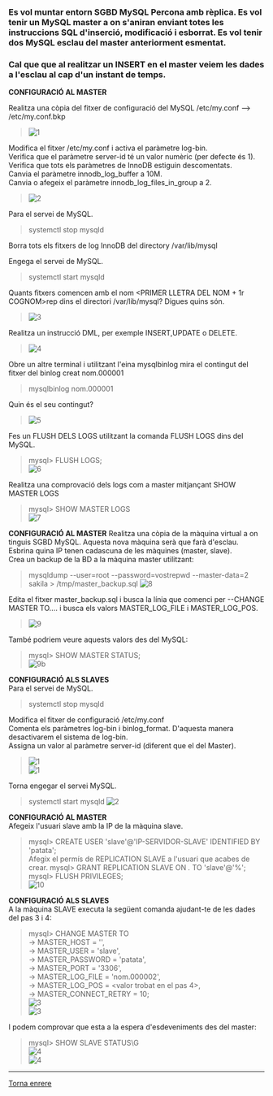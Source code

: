 ### Es vol muntar entorn SGBD MySQL Percona amb rèplica. Es vol tenir un MySQL master a on s'aniran enviant totes les instruccions SQL d'inserció, modificació i esborrat. Es vol tenir dos MySQL  esclau del master anteriorment esmentat.  
### Cal que que al realitzar un INSERT en el master veiem les dades a l'esclau al cap d'un instant de temps.  

__CONFIGURACIÓ AL MASTER__

Realitza una còpia del fitxer de configuració del MySQL /etc/my.conf --> /etc/my.conf.bkp  
>  ![1](https://raw.githubusercontent.com/Josep88/MP10UF2-A5/master/img/exercici1/master/Captura1.PNG)  
  
Modifica el fitxer /etc/my.conf i activa el paràmetre log-bin.   
Verifica que el paràmetre server-id té un valor numèric (per defecte és 1).  
Verifica que tots els paràmetres de InnoDB estiguin descomentats.  
Canvia el paràmetre innodb_log_buffer a 10M.  
Canvia o afegeix el paràmetre innodb_log_files_in_group a 2.  
>  ![2](https://raw.githubusercontent.com/Josep88/MP10UF2-A5/master/img/exercici1/master/Captura2.PNG)  
  
Para el servei de MySQL.  
> systemctl stop mysqld  
  
Borra tots els fitxers de log InnoDB del directory /var/lib/mysql  
  
Engega el servei de MySQL.  
> systemctl start mysqld  
  
Quants fitxers comencen amb el nom <PRIMER LLETRA DEL NOM + 1r COGNOM>rep dins el directori /var/lib/mysql? Digues quins són.  
>  ![3](https://raw.githubusercontent.com/Josep88/MP10UF2-A5/master/img/exercici1/master/Captura3.PNG)  
  
Realitza un instrucció DML, per exemple INSERT,UPDATE o DELETE.  
>  ![4](https://raw.githubusercontent.com/Josep88/MP10UF2-A5/master/img/exercici1/master/Captura4.PNG)  
  
Obre un altre terminal i utilitzant l'eina mysqlbinlog mira el contingut del fitxer del binlog creat nom.000001  
> mysqlbinlog nom.000001  
  
Quin és el seu contingut?  
>  ![5](https://raw.githubusercontent.com/Josep88/MP10UF2-A5/master/img/exercici1/master/Captura5.PNG)  

Fes un FLUSH DELS LOGS utilitzant la comanda FLUSH LOGS dins del MySQL.  
> mysql> FLUSH LOGS;  
>  ![6](https://raw.githubusercontent.com/Josep88/MP10UF2-A5/master/img/exercici1/master/Captura6.PNG)  

Realitza una comprovació dels logs com a master mitjançant SHOW MASTER LOGS  
> mysql> SHOW MASTER LOGS  
>  ![7](https://raw.githubusercontent.com/Josep88/MP10UF2-A5/master/img/exercici1/master/Captura7.PNG)  

__CONFIGURACIÓ AL MASTER__
Realitza una còpia de la màquina virtual a on tinguis SGBD MySQL. Aquesta nova màquina serà que farà d'esclau.  
Esbrina quina IP tenen cadascuna de les màquines (master, slave).  
Crea un backup de la BD a la màquina master utilitzant:  
> mysqldump --user=root --password=vostrepwd --master-data=2 sakila > /tmp/master_backup.sql
>  ![8](https://raw.githubusercontent.com/Josep88/MP10UF2-A5/master/img/exercici1/master/Captura8.PNG)  

Edita el fitxer master_backup.sql i busca la línia que comenci per --CHANGE MASTER TO.... i busca els valors MASTER_LOG_FILE i MASTER_LOG_POS.
>  ![9](https://raw.githubusercontent.com/Josep88/MP10UF2-A5/master/img/exercici1/master/Captura9.PNG)  
  
També podriem veure aquests valors des del MySQL:
> mysql> SHOW MASTER STATUS;  
>  ![9b](https://raw.githubusercontent.com/Josep88/MP10UF2-A5/master/img/exercici1/master/Captura9b.PNG)  

__CONFIGURACIÓ ALS SLAVES__  
Para el servei de MySQL.  
> systemctl stop mysqld  
  
Modifica el fitxer de configuració /etc/my.conf  
Comenta els paràmetres log-bin i binlog_format. D'aquesta manera desactivarem el sistema de log-bin.  
Assigna un valor al paràmetre  server-id (diferent que el del Master).  
>  ![1](https://raw.githubusercontent.com/Josep88/MP10UF2-A5/master/img/exercici1/slave1/Captura1.PNG)  
>  ![1](https://raw.githubusercontent.com/Josep88/MP10UF2-A5/master/img/exercici1/slave2/Captura1.JPG)  

Torna engegar el servei MySQL.
> systemctl start mysqld
>  ![2](https://raw.githubusercontent.com/Josep88/MP10UF2-A5/master/img/exercici1/slave1/Captura2.PNG)  

__CONFIGURACIÓ AL MASTER__  
Afegeix l'usuari slave amb la IP de la màquina slave.  
> mysql> CREATE USER 'slave'@'IP-SERVIDOR-SLAVE' IDENTIFIED BY 'patata';  
Afegix el permís de REPLICATION SLAVE a l'usuari que acabes de crear.
> mysql> GRANT REPLICATION SLAVE ON *.* TO 'slave'@'%';  
> mysql> FLUSH PRIVILEGES;  
>  ![10](https://raw.githubusercontent.com/Josep88/MP10UF2-A5/master/img/exercici1/master/Captura10.PNG)  

__CONFIGURACIÓ ALS SLAVES__  
A la màquina SLAVE executa la següent comanda ajudant-te de les dades del pas 3 i 4:  
> mysql> CHANGE MASTER TO  
> -> MASTER_HOST = '<ip-servidor-master>',  
> -> MASTER_USER = 'slave',  
> -> MASTER_PASSWORD = 'patata',  
> -> MASTER_PORT = '3306',   
> -> MASTER_LOG_FILE = 'nom.000002',  
> -> MASTER_LOG_POS = <valor trobat en el pas 4>,  
> -> MASTER_CONNECT_RETRY = 10;  
>  ![3](https://raw.githubusercontent.com/Josep88/MP10UF2-A5/master/img/exercici1/slave1/Captura3.PNG)  
>  ![3](https://raw.githubusercontent.com/Josep88/MP10UF2-A5/master/img/exercici1/slave2/Captura3.JPG)  
  
I podem comprovar que esta a la espera d'esdeveniments des del master:  
> mysql> SHOW SLAVE STATUS\G  
>  ![4](https://raw.githubusercontent.com/Josep88/MP10UF2-A5/master/img/exercici1/slave1/Captura4.PNG)  
>  ![4](https://raw.githubusercontent.com/Josep88/MP10UF2-A5/master/img/exercici1/slave2/Captura4.JPG)  

***
[Torna enrere](https://github.com/Josep88/MP10UF2-A5)
